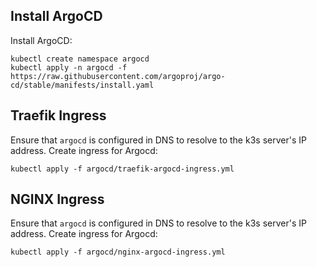 ## Install ArgoCD

Install ArgoCD:

```
kubectl create namespace argocd
kubectl apply -n argocd -f https://raw.githubusercontent.com/argoproj/argo-cd/stable/manifests/install.yaml
```

## Traefik Ingress

Ensure that `argocd` is configured in DNS to resolve to the k3s server's IP address. Create ingress for Argocd:

```
kubectl apply -f argocd/traefik-argocd-ingress.yml
```
## NGINX Ingress

Ensure that `argocd` is configured in DNS to resolve to the k3s server's IP address. Create ingress for Argocd:

```
kubectl apply -f argocd/nginx-argocd-ingress.yml
```